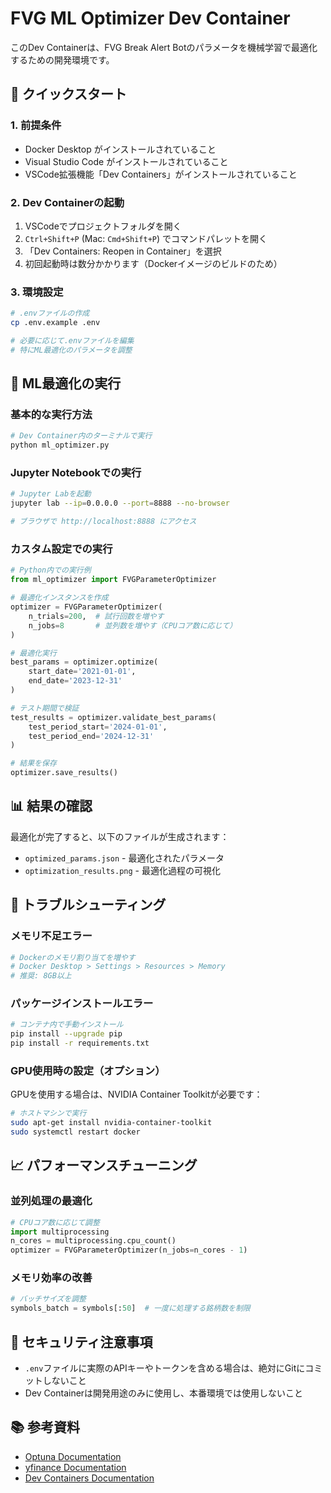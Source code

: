 # FVG ML Optimizer Dev Container

このDev Containerは、FVG Break Alert Botのパラメータを機械学習で最適化するための開発環境です。

## 🚀 クイックスタート

### 1. 前提条件

- Docker Desktop がインストールされていること
- Visual Studio Code がインストールされていること
- VSCode拡張機能「Dev Containers」がインストールされていること

### 2. Dev Containerの起動

1. VSCodeでプロジェクトフォルダを開く
2. `Ctrl+Shift+P` (Mac: `Cmd+Shift+P`) でコマンドパレットを開く
3. 「Dev Containers: Reopen in Container」を選択
4. 初回起動時は数分かかります（Dockerイメージのビルドのため）

### 3. 環境設定

```bash
# .envファイルの作成
cp .env.example .env

# 必要に応じて.envファイルを編集
# 特にML最適化のパラメータを調整
```

## 🧪 ML最適化の実行

### 基本的な実行方法

```bash
# Dev Container内のターミナルで実行
python ml_optimizer.py
```

### Jupyter Notebookでの実行

```bash
# Jupyter Labを起動
jupyter lab --ip=0.0.0.0 --port=8888 --no-browser

# ブラウザで http://localhost:8888 にアクセス
```

### カスタム設定での実行

```python
# Python内での実行例
from ml_optimizer import FVGParameterOptimizer

# 最適化インスタンスを作成
optimizer = FVGParameterOptimizer(
    n_trials=200,  # 試行回数を増やす
    n_jobs=8       # 並列数を増やす（CPUコア数に応じて）
)

# 最適化実行
best_params = optimizer.optimize(
    start_date='2021-01-01',
    end_date='2023-12-31'
)

# テスト期間で検証
test_results = optimizer.validate_best_params(
    test_period_start='2024-01-01',
    test_period_end='2024-12-31'
)

# 結果を保存
optimizer.save_results()
```

## 📊 結果の確認

最適化が完了すると、以下のファイルが生成されます：

- `optimized_params.json` - 最適化されたパラメータ
- `optimization_results.png` - 最適化過程の可視化

## 🔧 トラブルシューティング

### メモリ不足エラー

```bash
# Dockerのメモリ割り当てを増やす
# Docker Desktop > Settings > Resources > Memory
# 推奨: 8GB以上
```

### パッケージインストールエラー

```bash
# コンテナ内で手動インストール
pip install --upgrade pip
pip install -r requirements.txt
```

### GPU使用時の設定（オプション）

GPUを使用する場合は、NVIDIA Container Toolkitが必要です：

```bash
# ホストマシンで実行
sudo apt-get install nvidia-container-toolkit
sudo systemctl restart docker
```

## 📈 パフォーマンスチューニング

### 並列処理の最適化

```python
# CPUコア数に応じて調整
import multiprocessing
n_cores = multiprocessing.cpu_count()
optimizer = FVGParameterOptimizer(n_jobs=n_cores - 1)
```

### メモリ効率の改善

```python
# バッチサイズを調整
symbols_batch = symbols[:50]  # 一度に処理する銘柄数を制限
```

## 🔐 セキュリティ注意事項

- `.env`ファイルに実際のAPIキーやトークンを含める場合は、絶対にGitにコミットしないこと
- Dev Containerは開発用途のみに使用し、本番環境では使用しないこと

## 📚 参考資料

- [Optuna Documentation](https://optuna.readthedocs.io/)
- [yfinance Documentation](https://github.com/ranaroussi/yfinance)
- [Dev Containers Documentation](https://code.visualstudio.com/docs/devcontainers/containers)
